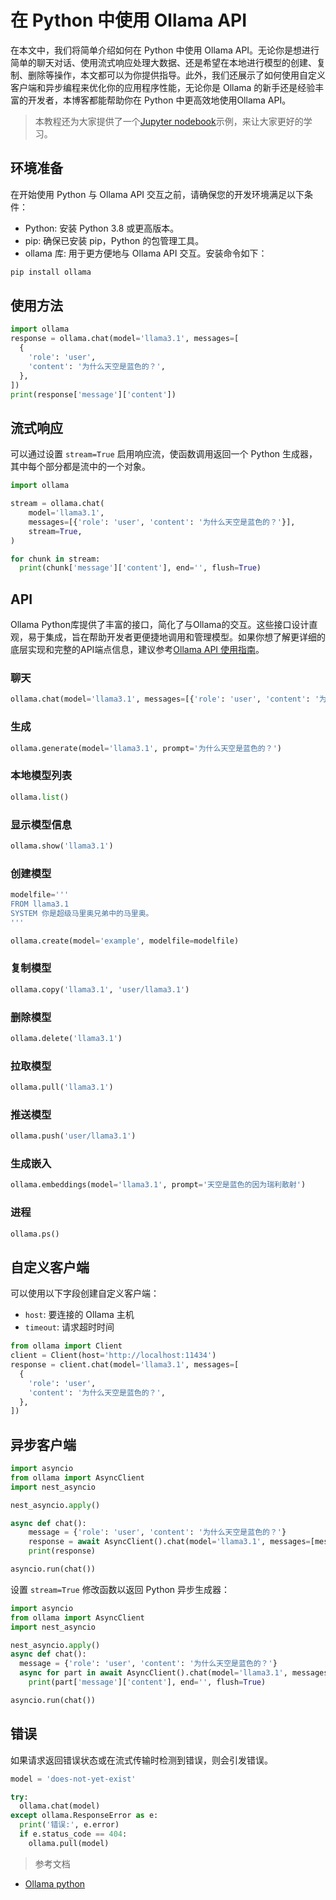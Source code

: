 
# 在 Python 中使用 Ollama API

在本文中，我们将简单介绍如何在 Python 中使用 Ollama API。无论你是想进行简单的聊天对话、使用流式响应处理大数据、还是希望在本地进行模型的创建、复制、删除等操作，本文都可以为你提供指导。此外，我们还展示了如何使用自定义客户端和异步编程来优化你的应用程序性能，无论你是 Ollama 的新手还是经验丰富的开发者，本博客都能帮助你在 Python 中更高效地使用Ollama API。

> 本教程还为大家提供了一个[Jupyter nodebook](../../notebook/C4/%E5%9C%A8%20Python%20%E4%B8%AD%E4%BD%BF%E7%94%A8%20Ollama%20API.ipynb)示例，来让大家更好的学习。
## 环境准备
在开始使用 Python 与 Ollama API 交互之前，请确保您的开发环境满足以下条件：

* Python: 安装 Python 3.8 或更高版本。
* pip: 确保已安装 pip，Python 的包管理工具。
* ollama 库: 用于更方便地与 Ollama API 交互。安装命令如下：

```sh
pip install ollama
```

## 使用方法

```python
import ollama
response = ollama.chat(model='llama3.1', messages=[
  {
    'role': 'user',
    'content': '为什么天空是蓝色的？',
  },
])
print(response['message']['content'])
```

## 流式响应

可以通过设置 `stream=True` 启用响应流，使函数调用返回一个 Python 生成器，其中每个部分都是流中的一个对象。

```python
import ollama

stream = ollama.chat(
    model='llama3.1',
    messages=[{'role': 'user', 'content': '为什么天空是蓝色的？'}],
    stream=True,
)

for chunk in stream:
  print(chunk['message']['content'], end='', flush=True)
```

## API

Ollama Python库提供了丰富的接口，简化了与Ollama的交互。这些接口设计直观，易于集成，旨在帮助开发者更便捷地调用和管理模型。如果你想了解更详细的底层实现和完整的API端点信息，建议参考[Ollama API 使用指南](1.%20Ollama%20API%20使用指南.md)。


### 聊天

```python
ollama.chat(model='llama3.1', messages=[{'role': 'user', 'content': '为什么天空是蓝色的？'}])
```

### 生成

```python
ollama.generate(model='llama3.1', prompt='为什么天空是蓝色的？')
```

### 本地模型列表

```python
ollama.list()
```

### 显示模型信息

```python
ollama.show('llama3.1')
```

### 创建模型

```python
modelfile='''
FROM llama3.1
SYSTEM 你是超级马里奥兄弟中的马里奥。
'''

ollama.create(model='example', modelfile=modelfile)
```

### 复制模型

```python
ollama.copy('llama3.1', 'user/llama3.1')
```

### 删除模型

```python
ollama.delete('llama3.1')
```

### 拉取模型

```python
ollama.pull('llama3.1')
```

### 推送模型

```python
ollama.push('user/llama3.1')
```

### 生成嵌入

```python
ollama.embeddings(model='llama3.1', prompt='天空是蓝色的因为瑞利散射')
```

### 进程

```python
ollama.ps()
```

## 自定义客户端

可以使用以下字段创建自定义客户端：

- `host`: 要连接的 Ollama 主机
- `timeout`: 请求超时时间

```python
from ollama import Client
client = Client(host='http://localhost:11434')
response = client.chat(model='llama3.1', messages=[
  {
    'role': 'user',
    'content': '为什么天空是蓝色的？',
  },
])
```

## 异步客户端

```python
import asyncio
from ollama import AsyncClient
import nest_asyncio

nest_asyncio.apply()

async def chat():
    message = {'role': 'user', 'content': '为什么天空是蓝色的？'}
    response = await AsyncClient().chat(model='llama3.1', messages=[message])
    print(response)

asyncio.run(chat())

```

设置 `stream=True` 修改函数以返回 Python 异步生成器：

```python
import asyncio
from ollama import AsyncClient
import nest_asyncio

nest_asyncio.apply()
async def chat():
  message = {'role': 'user', 'content': '为什么天空是蓝色的？'}
  async for part in await AsyncClient().chat(model='llama3.1', messages=[message], stream=True):
    print(part['message']['content'], end='', flush=True)

asyncio.run(chat())
```

## 错误

如果请求返回错误状态或在流式传输时检测到错误，则会引发错误。

```python
model = 'does-not-yet-exist'

try:
  ollama.chat(model)
except ollama.ResponseError as e:
  print('错误:', e.error)
  if e.status_code == 404:
    ollama.pull(model)
```
> 参考文档
- [Ollama python](https://github.com/ollama/ollama-python)
